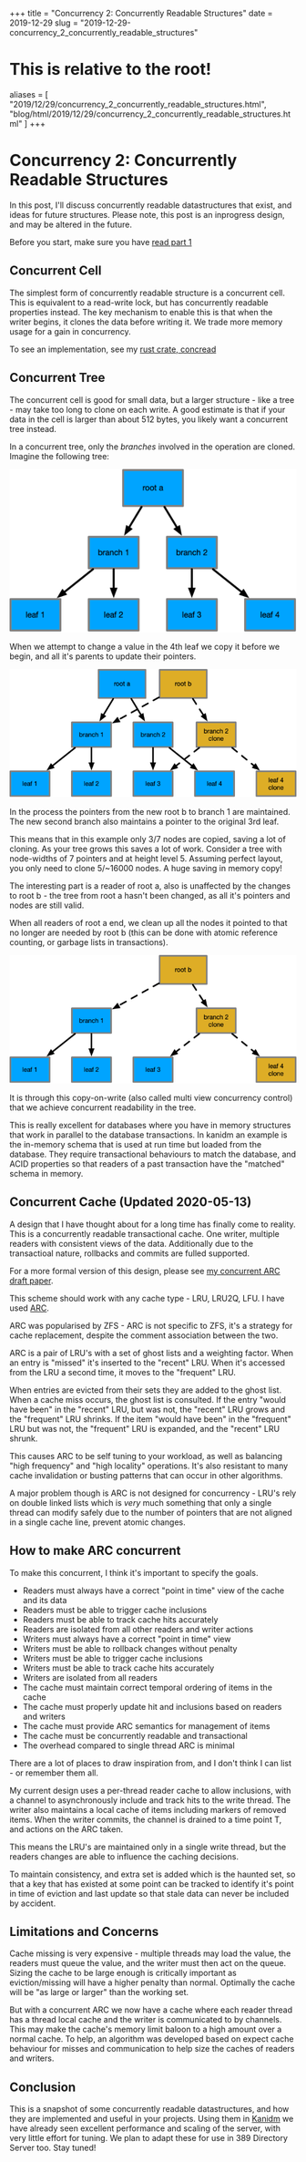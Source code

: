 +++
title = "Concurrency 2: Concurrently Readable Structures"
date = 2019-12-29
slug = "2019-12-29-concurrency_2_concurrently_readable_structures"
# This is relative to the root!
aliases = [ "2019/12/29/concurrency_2_concurrently_readable_structures.html", "blog/html/2019/12/29/concurrency_2_concurrently_readable_structures.html" ]
+++
# Concurrency 2: Concurrently Readable Structures

In this post, I\'ll discuss concurrently readable datastructures that
exist, and ideas for future structures. Please note, this post is an
inprogress design, and may be altered in the future.

Before you start, make sure you have [read part
1](../concurrency_1_types_of_concurrency.html)

## Concurrent Cell

The simplest form of concurrently readable structure is a concurrent
cell. This is equivalent to a read-write lock, but has concurrently
readable properties instead. The key mechanism to enable this is that
when the writer begins, it clones the data before writing it. We trade
more memory usage for a gain in concurrency.

To see an implementation, see my [rust crate,
concread](https://crates.io/crates/concread)

## Concurrent Tree

The concurrent cell is good for small data, but a larger structure -
like a tree - may take too long to clone on each write. A good estimate
is that if your data in the cell is larger than about 512 bytes, you
likely want a concurrent tree instead.

In a concurrent tree, only the *branches* involved in the operation are
cloned. Imagine the following tree:

![image](/_static/cow_1.png)

When we attempt to change a value in the 4th leaf we copy it before we
begin, and all it\'s parents to update their pointers.

![image](/_static/cow_2.png)

In the process the pointers from the new root b to branch 1 are
maintained. The new second branch also maintains a pointer to the
original 3rd leaf.

This means that in this example only 3/7 nodes are copied, saving a lot
of cloning. As your tree grows this saves a lot of work. Consider a tree
with node-widths of 7 pointers and at height level 5. Assuming perfect
layout, you only need to clone 5/\~16000 nodes. A huge saving in memory
copy!

The interesting part is a reader of root a, also is unaffected by the
changes to root b - the tree from root a hasn\'t been changed, as all
it\'s pointers and nodes are still valid.

When all readers of root a end, we clean up all the nodes it pointed to
that no longer are needed by root b (this can be done with atomic
reference counting, or garbage lists in transactions).

![image](/_static/cow_3.png)

It is through this copy-on-write (also called multi view concurrency
control) that we achieve concurrent readability in the tree.

This is really excellent for databases where you have in memory
structures that work in parallel to the database transactions. In kanidm
an example is the in-memory schema that is used at run time but loaded
from the database. They require transactional behaviours to match the
database, and ACID properties so that readers of a past transaction have
the \"matched\" schema in memory.

## Concurrent Cache (Updated 2020-05-13)

A design that I have thought about for a long time has finally come to
reality. This is a concurrently readable transactional cache. One
writer, multiple readers with consistent views of the data. Additionally
due to the transactioal nature, rollbacks and commits are fulled
supported.

For a more formal version of this design, please see [my concurrent ARC
draft
paper](https://github.com/Firstyear/concread/blob/master/CACHE.md).

This scheme should work with any cache type - LRU, LRU2Q, LFU. I have
used
[ARC](https://web.archive.org/web/20100329071954/http://www.almaden.ibm.com/StorageSystems/projects/arc/).

ARC was popularised by ZFS - ARC is not specific to ZFS, it\'s a
strategy for cache replacement, despite the comment association between
the two.

ARC is a pair of LRU\'s with a set of ghost lists and a weighting
factor. When an entry is \"missed\" it\'s inserted to the \"recent\"
LRU. When it\'s accessed from the LRU a second time, it moves to the
\"frequent\" LRU.

When entries are evicted from their sets they are added to the ghost
list. When a cache miss occurs, the ghost list is consulted. If the
entry \"would have been\" in the \"recent\" LRU, but was not, the
\"recent\" LRU grows and the \"frequent\" LRU shrinks. If the item
\"would have been\" in the \"frequent\" LRU but was not, the
\"frequent\" LRU is expanded, and the \"recent\" LRU shrunk.

This causes ARC to be self tuning to your workload, as well as balancing
\"high frequency\" and \"high locality\" operations. It\'s also
resistant to many cache invalidation or busting patterns that can occur
in other algorithms.

A major problem though is ARC is not designed for concurrency - LRU\'s
rely on double linked lists which is *very* much something that only a
single thread can modify safely due to the number of pointers that are
not aligned in a single cache line, prevent atomic changes.

## How to make ARC concurrent

To make this concurrent, I think it\'s important to specify the goals.

-   Readers must always have a correct \"point in time\" view of the
    cache and its data
-   Readers must be able to trigger cache inclusions
-   Readers must be able to track cache hits accurately
-   Readers are isolated from all other readers and writer actions
-   Writers must always have a correct \"point in time\" view
-   Writers must be able to rollback changes without penalty
-   Writers must be able to trigger cache inclusions
-   Writers must be able to track cache hits accurately
-   Writers are isolated from all readers
-   The cache must maintain correct temporal ordering of items in the
    cache
-   The cache must properly update hit and inclusions based on readers
    and writers
-   The cache must provide ARC semantics for management of items
-   The cache must be concurrently readable and transactional
-   The overhead compared to single thread ARC is minimal

There are a lot of places to draw inspiration from, and I don\'t think I
can list - or remember them all.

My current design uses a per-thread reader cache to allow inclusions,
with a channel to asynchronously include and track hits to the write
thread. The writer also maintains a local cache of items including
markers of removed items. When the writer commits, the channel is
drained to a time point T, and actions on the ARC taken.

This means the LRU\'s are maintained only in a single write thread, but
the readers changes are able to influence the caching decisions.

To maintain consistency, and extra set is added which is the haunted
set, so that a key that has existed at some point can be tracked to
identify it\'s point in time of eviction and last update so that stale
data can never be included by accident.

## Limitations and Concerns

Cache missing is very expensive - multiple threads may load the value,
the readers must queue the value, and the writer must then act on the
queue. Sizing the cache to be large enough is critically important as
eviction/missing will have a higher penalty than normal. Optimally the
cache will be \"as large or larger\" than the working set.

But with a concurrent ARC we now have a cache where each reader thread
has a thread local cache and the writer is communicated to by channels.
This may make the cache\'s memory limit baloon to a high amount over a
normal cache. To help, an algorithm was developed based on expect cache
behaviour for misses and communication to help size the caches of
readers and writers.

## Conclusion

This is a snapshot of some concurrently readable datastructures, and how
they are implemented and useful in your projects. Using them in
[Kanidm](https://github.com/kanidm/kanidm/blob/master/README.md) we have
already seen excellent performance and scaling of the server, with very
little effort for tuning. We plan to adapt these for use in 389
Directory Server too. Stay tuned!

